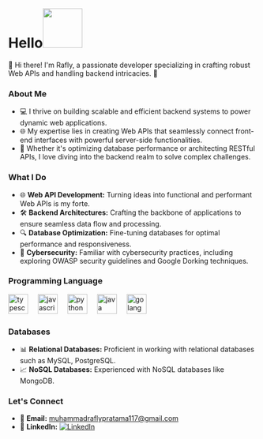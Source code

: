 <h1>Hello<img  src="https://media.tenor.com/PEp7__gqEYoAAAAj/mythikore-anime-girl.gif" width="80"/></h1>
👋 Hi there! I'm Rafly, a passionate developer specializing in crafting robust Web APIs and handling backend intricacies. 🚀

### About Me

- 💻 I thrive on building scalable and efficient backend systems to power dynamic web applications.
- 🌐 My expertise lies in creating Web APIs that seamlessly connect front-end interfaces with powerful server-side functionalities.
- 🚀 Whether it's optimizing database performance or architecting RESTful APIs, I love diving into the backend realm to solve complex challenges.

### What I Do

- 🌐 **Web API Development:** Turning ideas into functional and performant Web APIs is my forte.
- 🛠️ **Backend Architectures:** Crafting the backbone of applications to ensure seamless data flow and processing.
- 🔍 **Database Optimization:** Fine-tuning databases for optimal performance and responsiveness.
- 🔐 **Cybersecurity:** Familiar with cybersecurity practices, including exploring OWASP security guidelines and Google Dorking techniques.

### Programming Language

<div align="left">
  <img src="https://cdn.jsdelivr.net/gh/devicons/devicon/icons/typescript/typescript-original.svg" height="40" alt="typescript logo"  />
  <img width="12" />
  <img src="https://cdn.jsdelivr.net/gh/devicons/devicon/icons/javascript/javascript-original.svg" height="40" alt="javascript logo"  />
  <img width="12" />
  <img src="https://cdn.jsdelivr.net/gh/devicons/devicon/icons/python/python-original.svg" height="40" alt="python logo"  />
  <img width="12" />
  <img src="https://cdn.jsdelivr.net/gh/devicons/devicon/icons/java/java-original.svg" height="40" alt="java logo"  />
  <img width="12" />
  <img src="https://cdn.jsdelivr.net/npm/programming-languages-logos@0.0.3/src/go/go.svg" height="40" alt="golang logo"  />
  <img width="12" />
</div>

### Databases

- 📊 **Relational Databases:** Proficient in working with relational databases such as MySQL, PostgreSQL.
- 📈 **NoSQL Databases:** Experienced with NoSQL databases like MongoDB.

### Let's Connect

- 📧 **Email:** [muhammadraflypratama117@gmail.com](mailto:muhammadraflypratama@gmail.com)
- 📱 **LinkedIn:** [![LinkedIn](https://img.shields.io/badge/-YourLinkedIn-blue?style=flat&logo=linkedin&logoColor=white&link=https://www.linkedin.com/in/yourlinkedin)](https://www.linkedin.com/in/mraflypratama/)
